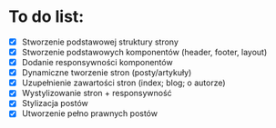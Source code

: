 # To do list:
- [x] Stworzenie podstawowej struktury strony
- [x] Stworzenie podstawowych komponentów (header, footer, layout)
- [x] Dodanie responsywności komponentów
- [x] Dynamiczne tworzenie stron (posty/artykuły)
- [x] Uzupełnienie zawartości stron (index; blog; o autorze)
- [x]  Wystylizowanie stron + responsywność
- [x] Stylizacja postów
- [x] Utworzenie pełno prawnych postów
